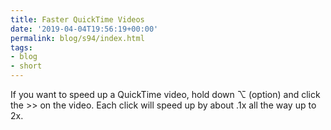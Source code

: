 ```yaml
---
title: Faster QuickTime Videos
date: '2019-04-04T19:56:19+00:00'
permalink: blog/s94/index.html
tags:
- blog
- short
---
```


If you want to speed up a QuickTime video, hold down ⌥ (option) and click the >> on the video. Each click will speed up by about .1x all the way up to 2x.
